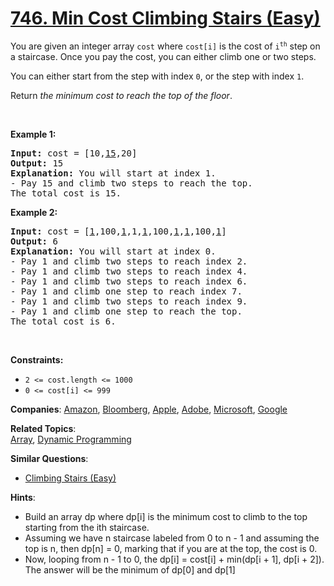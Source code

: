 # [746. Min Cost Climbing Stairs (Easy)](https://leetcode.com/problems/min-cost-climbing-stairs)

<p>You are given an integer array <code>cost</code> where <code>cost[i]</code> is the cost of <code>i<sup>th</sup></code> step on a staircase. Once you pay the cost, you can either climb one or two steps.</p>

<p>You can either start from the step with index <code>0</code>, or the step with index <code>1</code>.</p>

<p>Return <em>the minimum cost to reach the top of the floor</em>.</p>

<p>&nbsp;</p>
<p><strong class="example">Example 1:</strong></p>

<pre>
<strong>Input:</strong> cost = [10,<u>15</u>,20]
<strong>Output:</strong> 15
<strong>Explanation:</strong> You will start at index 1.
- Pay 15 and climb two steps to reach the top.
The total cost is 15.
</pre>

<p><strong class="example">Example 2:</strong></p>

<pre>
<strong>Input:</strong> cost = [<u>1</u>,100,<u>1</u>,1,<u>1</u>,100,<u>1</u>,<u>1</u>,100,<u>1</u>]
<strong>Output:</strong> 6
<strong>Explanation:</strong> You will start at index 0.
- Pay 1 and climb two steps to reach index 2.
- Pay 1 and climb two steps to reach index 4.
- Pay 1 and climb two steps to reach index 6.
- Pay 1 and climb one step to reach index 7.
- Pay 1 and climb two steps to reach index 9.
- Pay 1 and climb one step to reach the top.
The total cost is 6.
</pre>

<p>&nbsp;</p>
<p><strong>Constraints:</strong></p>

<ul>
	<li><code>2 &lt;= cost.length &lt;= 1000</code></li>
	<li><code>0 &lt;= cost[i] &lt;= 999</code></li>
</ul>

**Companies**:
[Amazon](https://leetcode.com/company/amazon), [Bloomberg](https://leetcode.com/company/bloomberg), [Apple](https://leetcode.com/company/apple), [Adobe](https://leetcode.com/company/adobe), [Microsoft](https://leetcode.com/company/microsoft), [Google](https://leetcode.com/company/google)

**Related Topics**:  
[Array](https://leetcode.com/tag/array), [Dynamic Programming](https://leetcode.com/tag/dynamic-programming)

**Similar Questions**:

- [Climbing Stairs (Easy)](https://leetcode.com/problems/climbing-stairs)

**Hints**:

- Build an array dp where dp[i] is the minimum cost to climb to the top starting from the ith staircase.
- Assuming we have n staircase labeled from 0 to n - 1 and assuming the top is n, then dp[n] = 0, marking that if you are at the top, the cost is 0.
- Now, looping from n - 1 to 0, the dp[i] = cost[i] + min(dp[i + 1], dp[i + 2]). The answer will be the minimum of dp[0] and dp[1]
